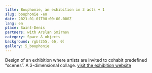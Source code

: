 ```yaml
---
title: Bouphonie, an exhibition in 3 acts + 1
slug: bouphonie -en
date: 2021-01-01T00:00:00.000Z
lang: en
place: Saint-Denis
partners: with Arslan Smirnov 
category: Space & objects
background: rgb(255, 66, 0)
gallery: 5_bouphonie
---
```

Design of an exhibition where artists are invited to cohabit predefined “scenes”. A 3-dimensional collage. 
[visit the exhibition website](http://bouphonie.xyz/)
